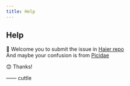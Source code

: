 ```yaml
---
title: Help
---
```


## Help

🍔 Welcome you to submit the issue in [Haier repo](https://github.com/picidaejs/picidae-theme-haier/issues)  
And maybe your confusion is from [Picidae](https://github.com/picidaejs/picidaejs/issues)

😊 Thanks!

—— cuttle
